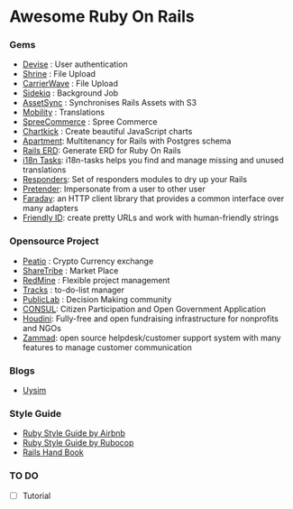 # Awesome Ruby On Rails

### Gems
- [Devise](https://github.com/plataformatec/devise) : User authentication
- [Shrine](https://github.com/shrinerb/shrine) : File Upload
- [CarrierWave](https://github.com/carrierwaveuploader/carrierwave) : File Upload
- [Sidekiq](https://github.com/mperham/sidekiq) : Background Job
- [AssetSync](https://github.com/AssetSync/asset_sync) : Synchronises Rails Assets with S3
- [Mobility](https://github.com/shioyama/mobility) : Translations
- [SpreeCommerce](https://github.com/spree/spree) : Spree Commerce
- [Chartkick](https://github.com/ankane/chartkick) : Create beautiful JavaScript charts
- [Apartment](https://github.com/influitive/apartment): Multitenancy for Rails with Postgres schema
- [Rails ERD](https://github.com/voormedia/rails-erd): Generate ERD for Ruby On Rails
- [i18n Tasks](https://github.com/glebm/i18n-tasks): i18n-tasks helps you find and manage missing and unused translations
- [Responders](https://github.com/plataformatec/responders): Set of responders modules to dry up your Rails
- [Pretender](https://github.com/ankane/pretender): Impersonate from a user to other user
- [Faraday](https://github.com/lostisland/faraday): an HTTP client library that provides a common interface over many adapters
- [Friendly ID](https://github.com/norman/friendly_id): create pretty URLs and work with human-friendly strings

### Opensource Project
- [Peatio](https://github.com/peatio/peatio) : Crypto Currency exchange
- [ShareTribe](https://github.com/sharetribe/sharetribe) : Market Place
- [RedMine](https://github.com/redmine/redmine) : Flexible project management
- [Tracks](https://github.com/TracksApp/tracks) : to-do-list manager
- [PublicLab](https://github.com/publiclab/plots2) : Decision Making community
- [CONSUL](https://github.com/consul/consul): Citizen Participation and Open Government Application
- [Houdini](https://github.com/HoudiniProject/houdini): Fully-free and open fundraising infrastructure for nonprofits and NGOs
- [Zammad](https://github.com/zammad/zammad): open source helpdesk/customer support system with many features to manage customer communication
### Blogs
- [Uysim](http://uysim.com)

### Style Guide
- [Ruby Style Guide by Airbnb](https://github.com/airbnb/ruby)
- [Ruby Style Guide by Rubocop](https://github.com/rubocop-hq/ruby-style-guide)
- [Rails Hand Book](https://github.com/infinum/rails-handbook)

### TO DO
- [ ] Tutorial
